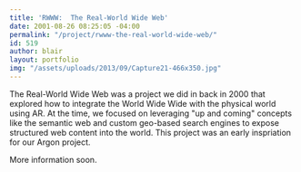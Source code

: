 ```yaml
---
title: 'RWWW:  The Real-World Wide Web'
date: 2001-08-26 08:25:05 -04:00
permalink: "/project/rwww-the-real-world-wide-web/"
id: 519
author: blair
layout: portfolio
img: "/assets/uploads/2013/09/Capture21-466x350.jpg"
---
```


The Real-World Wide Web was a project we did in back in 2000 that explored how to integrate the World Wide Wide with the physical world using AR.  At the time, we focused on leveraging "up and coming" concepts like the semantic web and custom geo-based search engines to expose structured web content into the world.  This project was an early inspriation for our Argon project.

More information soon.